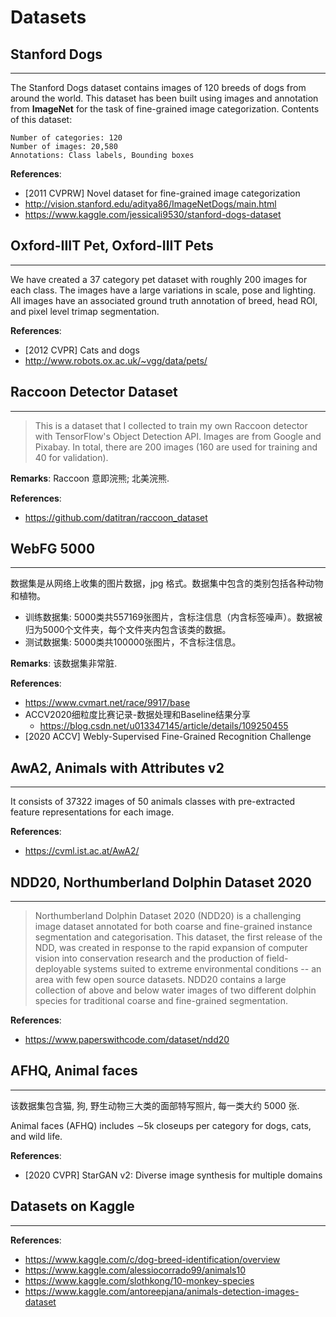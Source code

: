 # Datasets

## Stanford Dogs
----
The Stanford Dogs dataset contains images of 120 breeds of dogs from around the world. This dataset has been built using images and annotation from **ImageNet** for the task of fine-grained image categorization. Contents of this dataset:

    Number of categories: 120
    Number of images: 20,580
    Annotations: Class labels, Bounding boxes

**References**:
- [2011 CVPRW] Novel dataset for fine-grained image categorization
- http://vision.stanford.edu/aditya86/ImageNetDogs/main.html
- https://www.kaggle.com/jessicali9530/stanford-dogs-dataset


## Oxford-IIIT Pet, Oxford-IIIT Pets
---
We have created a 37 category pet dataset with roughly 200 images for each class. The images have a large variations in scale, pose and lighting. All images have an associated ground truth annotation of breed, head ROI, and pixel level trimap segmentation.

**References**:
- [2012 CVPR] Cats and dogs
- http://www.robots.ox.ac.uk/~vgg/data/pets/


## Raccoon Detector Dataset
---
> This is a dataset that I collected to train my own Raccoon detector with TensorFlow's Object Detection API. Images are from Google and Pixabay. In total, there are 200 images (160 are used for training and 40 for validation).

**Remarks**: Raccoon 意即浣熊; 北美浣熊.

**References**:
- https://github.com/datitran/raccoon_dataset


## WebFG 5000
---
数据集是从网络上收集的图片数据，jpg 格式。数据集中包含的类别包括各种动物和植物。
- 训练数据集: 5000类共557169张图片，含标注信息（内含标签噪声）。数据被归为5000个文件夹，每个文件夹内包含该类的数据。
- 测试数据集: 5000类共100000张图片，不含标注信息。

**Remarks**:
该数据集非常脏.

**References**:
- https://www.cvmart.net/race/9917/base
- ACCV2020细粒度比赛记录-数据处理和Baseline结果分享
    - https://blog.csdn.net/u013347145/article/details/109250455
- [2020 ACCV] Webly-Supervised Fine-Grained Recognition Challenge


## AwA2, Animals with Attributes v2
----
It consists of 37322 images of 50 animals classes with pre-extracted feature representations for each image. 

**References**:
- https://cvml.ist.ac.at/AwA2/


## NDD20, Northumberland Dolphin Dataset 2020
----
> Northumberland Dolphin Dataset 2020 (NDD20) is a challenging image dataset annotated for both coarse and fine-grained instance segmentation and categorisation. This dataset, the first release of the NDD, was created in response to the rapid expansion of computer vision into conservation research and the production of field-deployable systems suited to extreme environmental conditions -- an area with few open source datasets. NDD20 contains a large collection of above and below water images of two different dolphin species for traditional coarse and fine-grained segmentation.

**References**:
- https://www.paperswithcode.com/dataset/ndd20

## AFHQ, Animal faces
---
该数据集包含猫, 狗, 野生动物三大类的面部特写照片, 每一类大约 5000 张. 

Animal faces (AFHQ) includes ∼5k closeups per category for dogs, cats, and wild life.

**References**:
- [2020 CVPR] StarGAN v2: Diverse image synthesis for multiple domains


## Datasets on Kaggle
---
**References**:
- https://www.kaggle.com/c/dog-breed-identification/overview
- https://www.kaggle.com/alessiocorrado99/animals10
- https://www.kaggle.com/slothkong/10-monkey-species
- https://www.kaggle.com/antoreepjana/animals-detection-images-dataset

